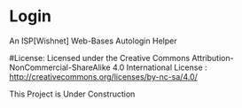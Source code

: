 # Login
An ISP[Wishnet] Web-Bases Autologin Helper

#License: 
Licensed under the Creative Commons Attribution-NonCommercial-ShareAlike 4.0 International License :
http://creativecommons.org/licenses/by-nc-sa/4.0/


This Project is Under Construction
